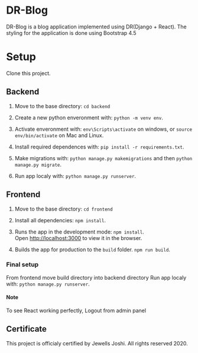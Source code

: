 # DR-Blog
DR-Blog is a blog application implemented using DR(Django + React). The styling for the application is done using Bootstrap 4.5

# Setup
Clone this project.

## Backend

1. Move to the base directory: ```cd backend```

2. Create a new python enveronment with: ```python -m venv env```.

3. Activate enveronment with: ```env\Scripts\activate``` on windows, or ```source env/bin/activate``` on Mac and Linux.

4. Install required dependences with: ```pip install -r requirements.txt```.

5. Make migrations with: ```python manage.py makemigrations``` and then ```python manage.py migrate```.

6. Run app localy with: ```python manage.py runserver```.

## Frontend 

1. Move to the base directory: ```cd frontend```

2. Install all dependencies: ```npm install```.

3. Runs the app in the development mode: ```npm install```.<br />
Open [http://localhost:3000](http://localhost:3000) to view it in the browser.

4. Builds the app for production to the `build` folder. ```npm run build```.

### Final setup
From frontend move build directory into backend directory
Run app localy with: ```python manage.py runserver```.

#### Note
To see React working perfectly, Logout from admin panel

## Certificate
This project is officialy certified by Jewells Joshi.
All rights reserved 2020.